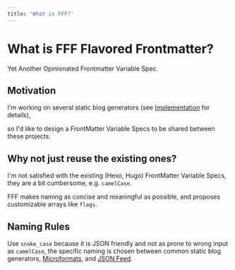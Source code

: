 ```yaml
---
title: 'What is FFF?'
---
```


# What is FFF Flavored Frontmatter?

Yet Another Opinionated Frontmatter Variable Spec.

## Motivation

I'm working on several static blog generators (see [Implementation](/intro/implementation) for details),

so I'd like to design a FrontMatter Variable Specs to be shared between these projects.

## Why not just reuse the existing ones?

I'm not satisfied with the existing (Hexo, Hugo) FrontMatter Variable Specs, they are a bit cumbersome, e.g. `camelCase`.

FFF makes naming as concise and meaningful as possible, and proposes customizable arrays like `flags`.

## Naming Rules

Use `snake_case` because it is JSON friendly and not as prone to wrong input as `camelCase`, the specific naming is chosen between common static blog generators, [Microformats](https://microformats.org/wiki/microformats2), and [JSON Feed](https://www.jsonfeed.org/version/1.1/).
